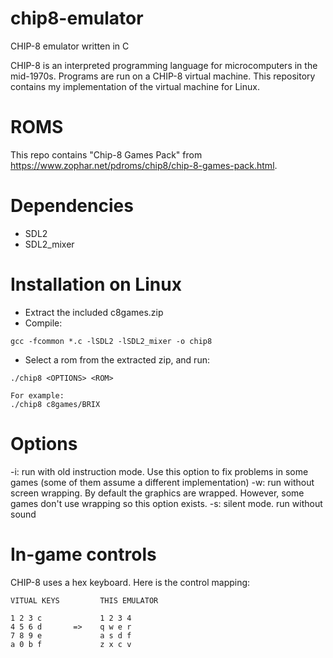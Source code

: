 # chip8-emulator
CHIP-8 emulator written in C


CHIP-8 is an interpreted programming language for microcomputers in the mid-1970s.
Programs are run on a CHIP-8 virtual machine. 
This repository contains my implementation of the virtual machine for Linux.

# ROMS
This repo contains "Chip-8 Games Pack" from https://www.zophar.net/pdroms/chip8/chip-8-games-pack.html.

# Dependencies
  * SDL2
  * SDL2_mixer

# Installation on Linux
  * Extract the included c8games.zip
  * Compile:
  ```
  gcc -fcommon *.c -lSDL2 -lSDL2_mixer -o chip8
  ```
  * Select a rom from the extracted zip, and run:
  ```
  ./chip8 <OPTIONS> <ROM>
  
  For example:
  ./chip8 c8games/BRIX
  ```
  
# Options
  -i: run with old instruction mode. Use this option to fix problems in some games (some of them assume a different implementation)
  -w: run without screen wrapping. By default the graphics are wrapped. However, some games don't use wrapping so this option exists.
  -s: silent mode. run without sound
 
# In-game controls
  CHIP-8 uses a hex keyboard. Here is the control mapping:
  
  ```
  VITUAL KEYS         THIS EMULATOR
  
  1 2 3 c             1 2 3 4
  4 5 6 d       =>    q w e r
  7 8 9 e             a s d f
  a 0 b f             z x c v
  ```
  
  
